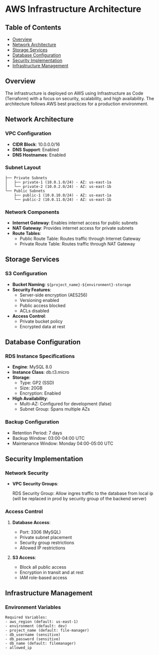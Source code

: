 # AWS Infrastructure Architecture

## Table of Contents
- [Overview](#overview)
- [Network Architecture](#network-architecture)
- [Storage Services](#storage-services)
- [Database Configuration](#database-configuration)
- [Security Implementation](#security-implementation)
- [Infrastructure Management](#infrastructure-management)

## Overview

The infrastructure is deployed on AWS using Infrastructure as Code (Terraform) with a focus on security, scalability, and high availability. The architecture follows AWS best practices for a production environment.

## Network Architecture

### VPC Configuration
- **CIDR Block**: 10.0.0.0/16
- **DNS Support**: Enabled
- **DNS Hostnames**: Enabled

### Subnet Layout
```
├── Private Subnets
│   ├── private-1 (10.0.1.0/24) - AZ: us-east-1a
│   └── private-2 (10.0.2.0/24) - AZ: us-east-1b
└── Public Subnets
    ├── public-1 (10.0.10.0/24) - AZ: us-east-1a
    └── public-2 (10.0.11.0/24) - AZ: us-east-1b
```

### Network Components
- **Internet Gateway**: Enables internet access for public subnets
- **NAT Gateway**: Provides internet access for private subnets
- **Route Tables**:
  - Public Route Table: Routes traffic through Internet Gateway
  - Private Route Table: Routes traffic through NAT Gateway

## Storage Services

### S3 Configuration
- **Bucket Naming**: `${project_name}-${environment}-storage`
- **Security Features**:
  - Server-side encryption (AES256)
  - Versioning enabled
  - Public access blocked
  - ACLs disabled
- **Access Control**:
  - Private bucket policy
  - Encrypted data at rest

## Database Configuration

### RDS Instance Specifications
- **Engine**: MySQL 8.0
- **Instance Class**: db.t3.micro
- **Storage**:
  - Type: GP2 (SSD)
  - Size: 20GB
  - Encryption: Enabled
- **High Availability**:
  - Multi-AZ: Configured for development (false)
  - Subnet Group: Spans multiple AZs

### Backup Configuration
- Retention Period: 7 days
- Backup Window: 03:00-04:00 UTC
- Maintenance Window: Monday 04:00-05:00 UTC

## Security Implementation

### Network Security
- **VPC Security Groups**:

    RDS Security Group: Allow ingres traffic to the database from local ip (will be replaced in prod by security group of the backend server)

### Access Control
1. **Database Access**:
   - Port: 3306 (MySQL)
   - Private subnet placement
   - Security group restrictions
   - Allowed IP restrictions

2. **S3 Access**:
   - Block all public access
   - Encryption in transit and at rest
   - IAM role-based access

## Infrastructure Management

### Environment Variables
```hcl
Required Variables:
- aws_region (default: us-east-1)
- environment (default: dev)
- project_name (default: file-manager)
- db_username (sensitive)
- db_password (sensitive)
- db_name (default: filemanager)
- allowed_ip
```